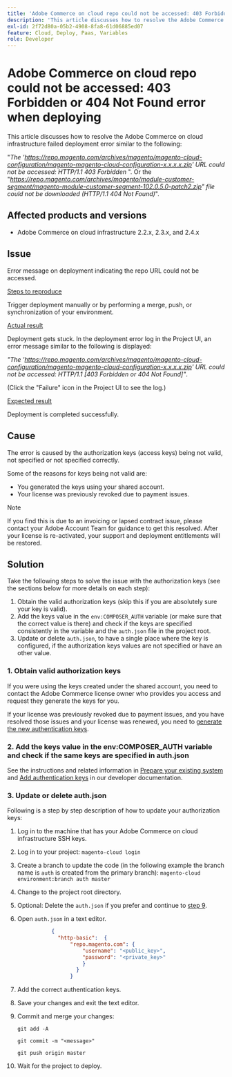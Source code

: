 ```yaml
---
title: 'Adobe Commerce on cloud repo could not be accessed: 403 Forbidden or 404 Not Found error when deploying'
description: 'This article discusses how to resolve the Adobe Commerce on cloud infrastructure failed deployment error similar to the following:'
exl-id: 2f72d80a-05b2-4908-8fa8-61d06885ed07
feature: Cloud, Deploy, Paas, Variables
role: Developer
---
```

# Adobe Commerce on cloud repo could not be accessed: 403 Forbidden or 404 Not Found error when deploying

This article discusses how to resolve the Adobe Commerce on cloud infrastructure failed deployment error similar to the following:

"*The 'https://repo.magento.com/archives/magento/magento-cloud-configuration/magento-magento-cloud-configuration-x.x.x.x.zip' URL could not be accessed: HTTP/1.1 403 Forbidden* ". Or the "*https://repo.magento.com/archives/magento/module-customer-segment/magento-module-customer-segment-102.0.5.0-patch2.zip" file could not be downloaded (HTTP/1.1 404 Not Found)*".

## Affected products and versions

* Adobe Commerce on cloud infrastructure 2.2.x, 2.3.x, and 2.4.x

## Issue

Error message on deployment indicating the repo URL could not be accessed.

 <u>Steps to reproduce</u>

Trigger deployment manually or by performing a merge, push, or synchronization of your environment.

 <u>Actual result</u>

Deployment gets stuck. In the deployment error log in the Project UI, an error message similar to the following is displayed:

*"The 'https://repo.magento.com/archives/magento/magento-cloud-configuration/magento-magento-cloud-configuration-x.x.x.x.zip' URL could not be accessed: HTTP/1.1 \[403 Forbidden or 404 Not Found\]"*.

(Click the "Failure" icon in the Project UI to see the log.)

 <u>Expected result</u>

Deployment is completed successfully.

## Cause

The error is caused by the authorization keys (access keys) being not valid, not specified or not specified correctly.

Some of the reasons for keys being not valid are:

* You generated the keys using your shared account.
* Your license was previously revoked due to payment issues.

>[!NOTE]
>
>If you find this is due to an invoicing or lapsed contract issue, please contact your Adobe Account Team for guidance to get this resolved. After your license is re-activated, your support and deployment entitlements will be restored.

## Solution

Take the following steps to solve the issue with the authorization keys (see the sections below for more details on each step):

1. Obtain the valid authorization keys (skip this if you are absolutely sure your key is valid).
1. Add the keys value in the `env:COMPOSER_AUTH` variable (or make sure that the correct value is there) and check if the keys are specified consistently in the variable and the `auth.json` file in the project root.
1. Update or delete `auth.json`, to have a single place where the key is configured, if the authorization keys values are not specified or have an other value.

### 1. Obtain valid authorization keys

If you were using the keys created under the shared account, you need to contact the Adobe Commerce license owner who provides you access and request they generate the keys for you.

If your license was previously revoked due to payment issues, and you have resolved those issues and your license was renewed, you need to [generate the new authentication keys](https://experienceleague.adobe.com/docs/commerce-operations/installation-guide/prerequisites/authentication-keys.html).

### 2. Add the keys value in the env:COMPOSER\_AUTH variable and check if the same keys are specified in auth.json

See the instructions and related information in [Prepare your existing system](https://devdocs.magento.com/cloud/setup/first-time-setup-import-prepare.html#auth-json) and [Add authentication keys](https://devdocs.magento.com/cloud/setup/first-time-setup-import-prepare.html#add-authentication-keys) in our developer documentation.

### 3.  Update or delete auth.json

Following is a step by step description of how to update your authorization keys:

1. Log in to the machine that has your Adobe Commerce on cloud infrastructure SSH keys.
1. Log in to your project: `magento-cloud login`
1. Create a branch to update the code (in the following example the branch name is `auth` is created from the primary branch):     `magento-cloud environment:branch auth master`
1. Change to the project root directory.
1. Optional: Delete the `auth.json` if you prefer and continue to [step 9](#step9).
1. Open `auth.json` in a text editor.

   ```json
              {
                "http-basic":  {
                    "repo.magento.com": {
                        "username": "<public_key>",
                        "password": "<private_key>"
                        }
                      }
                    }
   ```

1. Add the correct authentication keys.
1. Save your changes and exit the text editor.
1. Commit and merge your changes:

    `git add -A`

    `git commit -m "<message>"`

    `git push origin master`
1. Wait for the project to deploy.
